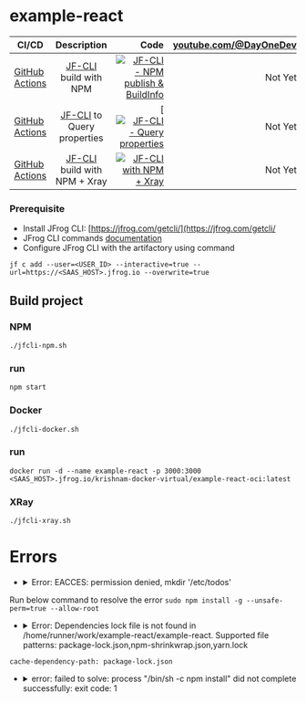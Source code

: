 # example-react

 CI/CD | Description | Code | [youtube.com/@DayOneDev](https://youtube.com/@DayOneDev) |
| ------------- |:-------------:| -------------:| -------------:|
| [GitHub Actions](https://github.com/DayOne-Dev/example-reactJs/actions/workflows/jfcli-npm.yml) | [JF-CLI](https://jfrog.com/getcli/) build with NPM | [![JF-CLI - NPM publish & BuildInfo](https://github.com/DayOne-Dev/example-reactJs/actions/workflows/jfcli-npm.yml/badge.svg)](https://github.com/DayOne-Dev/example-reactJs/actions/workflows/jfcli-npm.yml) | Not Yet | 
| [GitHub Actions](https://github.com/DayOne-Dev/example-reactJs/actions/workflows/jfcli-npm-xray.yml) | [JF-CLI](https://jfrog.com/getcli/) to Query properties | [[![JF-CLI - Query properties](https://github.com/DayOne-Dev/example-reactJs/actions/workflows/jfcli-queryprop.yml/badge.svg)](https://github.com/DayOne-Dev/example-reactJs/actions/workflows/jfcli-queryprop.yml)| Not Yet | 
| [GitHub Actions](https://github.com/DayOne-Dev/example-reactJs/blob/develop/.github/workflows/jfcli-queryprop.yml) | [JF-CLI](https://jfrog.com/getcli/) build with NPM + Xray | [![JF-CLI with NPM + Xray](https://github.com/DayOne-Dev/example-reactJs/blob/develop/.github/workflows/jfcli-queryprop.yml/badge.svg)](https://github.com/DayOne-Dev/example-reactJs/blob/develop/.github/workflows/jfcli-queryprop.yml) | Not Yet | 



### Prerequisite
- Install JFrog CLI: [https://jfrog.com/getcli/](https://jfrog.com/getcli/
- JFrog CLI commands [documentation](https://docs.jfrog-applications.jfrog.io/jfrog-applications/jfrog-cli/install)
- Configure JFrog CLI with the artifactory using command
``````
jf c add --user=<USER_ID> --interactive=true --url=https://<SAAS_HOST>.jfrog.io --overwrite=true
``````

## Build project
### NPM
``````
./jfcli-npm.sh
``````
### run
``````
npm start
``````
### Docker
``````
./jfcli-docker.sh
``````
### run
``````
docker run -d --name example-react -p 3000:3000  <SAAS_HOST>.jfrog.io/krishnam-docker-virtual/example-react-oci:latest
``````
### XRay
``````
./jfcli-xray.sh
``````



# Errors
- <details><summary>Error: EACCES: permission denied, mkdir '/etc/todos'</summary>
Run below command to resolve the error
`````` sudo npm install -g --unsafe-perm=true --allow-root `````` </details>
- <details><summary>Error: Dependencies lock file is not found in /home/runner/work/example-react/example-react. Supported file patterns: package-lock.json,npm-shrinkwrap.json,yarn.lock</summary>
`````` cache-dependency-path: package-lock.json `````` </details>
- <details><summary>error: failed to solve: process "/bin/sh -c npm install" did not complete successfully: exit code: 1</summary>
</details>
